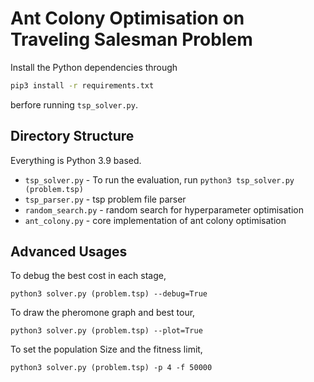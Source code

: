 # Ant Colony Optimisation on Traveling Salesman Problem

Install the Python dependencies through

```sh
pip3 install -r requirements.txt
```

berfore running `tsp_solver.py`.

## Directory Structure
Everything is Python 3.9 based.
- `tsp_solver.py` - To run the evaluation, run `python3 tsp_solver.py (problem.tsp)`
- `tsp_parser.py` - tsp problem file parser
- `random_search.py` - random search for hyperparameter optimisation
- `ant_colony.py` - core implementation of ant colony optimisation


## Advanced Usages

To debug the best cost in each stage,

```
python3 solver.py (problem.tsp) --debug=True
```
To draw the pheromone graph and best tour,

```
python3 solver.py (problem.tsp) --plot=True
```

To set the population Size and the fitness limit,

```
python3 solver.py (problem.tsp) -p 4 -f 50000
```
